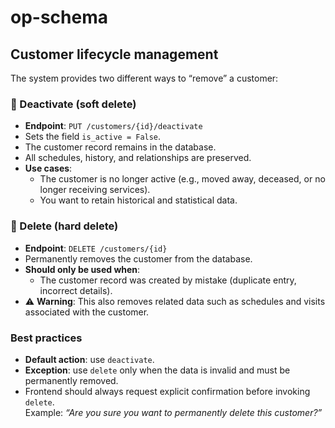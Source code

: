 # op-schema



## Customer lifecycle management

The system provides two different ways to “remove” a customer:

### 🔹 Deactivate (soft delete)
- **Endpoint**: `PUT /customers/{id}/deactivate`
- Sets the field `is_active = False`.
- The customer record remains in the database.
- All schedules, history, and relationships are preserved.
- **Use cases**:
  - The customer is no longer active (e.g., moved away, deceased, or no longer receiving services).
  - You want to retain historical and statistical data.

### 🔹 Delete (hard delete)
- **Endpoint**: `DELETE /customers/{id}`
- Permanently removes the customer from the database.
- **Should only be used when**:
  - The customer record was created by mistake (duplicate entry, incorrect details).
- ⚠️ **Warning**: This also removes related data such as schedules and visits associated with the customer.

### Best practices
- **Default action**: use `deactivate`.
- **Exception**: use `delete` only when the data is invalid and must be permanently removed.
- Frontend should always request explicit confirmation before invoking `delete`.  
  Example: *“Are you sure you want to permanently delete this customer?”*
